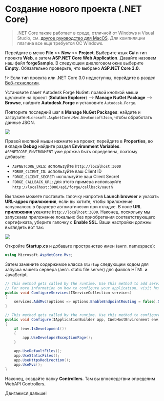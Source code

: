# Создание нового проекта (.NET Core)

> .NET Core также работает в среде, отличной от Windows и Visual Studio, см. [другое руководство для MacOS](https://github.com/augustogoncalves/dotnetcoreheroku). Для компиляции плагина все еще требуется ОС Windows.

Перейдите в меню **File** >> **New** >> **Project**. Выберите язык **C#** и тип проекта **Web**, а затем **ASP.NET Core Web Application**. Давайте назовем наш файл **forgeSample**. В следующем диалоговом окне выберите **Empty**. Обязательно проверьте, что выбрано **ASP.NET Core 3.0**.

!> Если тип проекта или .NET Core 3.0 недоступны, перейдите в раздел [Веб-технологии](environment/tools/netcore).

Установите пакет Autodesk Forge NuGet: правой кнопкой мыши щелкните на проект (**Solution Explorer**) --> **Manage NuGet Package** --> **Browse**, найдите **Autodesk.Forge** и установите `Autodesk.Forge`.

Повторите последний шаг в **Manage NuGet Packages**: найдите и загрузите `Microsoft.AspNetCore.Mvc.NewtonsoftJson`, чтобы обработать данные JSON. 

![](_media/netcore/create_project.gif)

Правой кнопкой мыши нажмите на проект, перейдите в **Properties**, во вкладке **Debug** найдите раздел **Environment Variables**. `ASPNETCORE_ENVIRONMENT` уже должна быть определена, поэтому добавьте:

- `ASPNETCORE_URLS`: используйте `http://localhost:3000`
- `FORGE_CLIENT_ID`: используйте ваш Client ID
- `FORGE_CLIENT_SECRET`: используйте ваш Client Secret
- `FORGE_CALLBACK_URL`: для этого примера используйте `http://localhost:3000/api/forge/callback/oauth`

Вы также можете поставить галочку напротив **Launch browser** и указать **URL-адрес приложения**, если вы хотите, чтобы приложение запускалось в браузере автоматически при отладке. В поле **URL приложения** укажите `http://localhost:3000`. Наконец, поскольку мы запускаем приложение локально без приобретения соответствующего сертификата, уберите галочку с **Enable SSL**. Ваши настройки должны выглядеть вот так: 

![](_media/netcore/env_vars.png)

Откройте **Startup.cs** и добавьте пространство имен (англ. namespace):

```csharp
using Microsoft.AspNetCore.Mvc;
```

Затем замените содержимое класса `Startup` следующим кодом для запуска нашего сервера (англ. static file server) для файлов HTML и JavaScript.

```csharp
// This method gets called by the runtime. Use this method to add services to the container.
// For more information on how to configure your application, visit https://go.microsoft.com/fwlink/?LinkID=398940
public void ConfigureServices(IServiceCollection services)
{
    services.AddMvc(options => options.EnableEndpointRouting = false).SetCompatibilityVersion(CompatibilityVersion.Version_3_0).AddNewtonsoftJson();
}

// This method gets called by the runtime. Use this method to configure the HTTP request pipeline.
public void Configure(IApplicationBuilder app, IWebHostEnvironment env)
{
    if (env.IsDevelopment())
    {
        app.UseDeveloperExceptionPage();
    }

    app.UseDefaultFiles();
    app.UseStaticFiles();
    app.UseHttpsRedirection();
    app.UseMvc();
}
```

Наконец, создайте папку **Controllers**. Там вы впоследствии определим WebAPI Controllers.

Двигаемся дальше!
